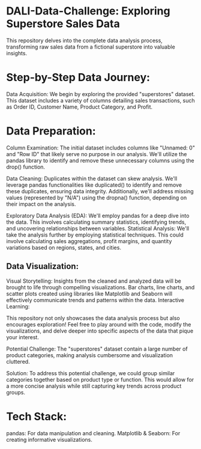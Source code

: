 # DALI-Data-Challenge: Exploring Superstore Sales Data
This repository delves into the complete data analysis process, transforming raw sales data from a fictional superstore into valuable insights.

# Step-by-Step Data Journey:

Data Acquisition: We begin by exploring the provided "superstores" dataset. This dataset includes a 
variety of columns detailing sales transactions, such as Order ID, Customer Name, Product Category, and Profit.

# Data Preparation:

Column Examination: The initial dataset includes columns like "Unnamed: 0" and "Row ID" that likely serve no purpose in our analysis. 
We'll utilize the pandas library to identify and remove these unnecessary columns using the drop() function.

Data Cleaning: Duplicates within the dataset can skew analysis. We'll leverage pandas functionalities like duplicated() to identify and remove these duplicates,
ensuring data integrity. Additionally, we'll address missing values (represented by "N/A") using the dropna() function, depending on their impact on the analysis.

Exploratory Data Analysis (EDA): We'll employ pandas for a deep dive into the data. This involves calculating summary statistics, 
identifying trends, and uncovering relationships between variables.
Statistical Analysis: We'll take the analysis further by employing statistical techniques. This could involve calculating sales aggregations,
profit margins, and quantity variations based on regions, states, and cities.

## Data Visualization:
Visual Storytelling: Insights from the cleaned and analyzed data will be brought to life through compelling visualizations. 
Bar charts, line charts, and scatter plots created using libraries like Matplotlib and Seaborn will effectively communicate trends and patterns within the data.
Interactive Learning:

This repository not only showcases the data analysis process but also encourages exploration! Feel free to play around with the code,
modify the visualizations, and delve deeper into specific aspects of the data that pique your interest.

Potential Challenge: The "superstores" dataset contain a large number of product categories,
making analysis cumbersome and visualization cluttered.

Solution: To address this potential challenge, we could group similar categories together based on product type or function.
This would allow for a more concise analysis while still capturing key trends across product groups.

# Tech Stack:
pandas: For data manipulation and cleaning.
Matplotlib & Seaborn: For creating informative visualizations.

